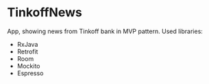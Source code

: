 # TinkoffNews
App, showing news from Tinkoff bank in MVP pattern.
Used libraries:
- RxJava
- Retrofit
- Room
- Mockito
- Espresso
